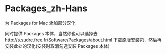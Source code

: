 # Packages_zh-Hans

  为 Packages for Mac 添加部分汉化

  同时提供 Packages 本体，当然你也可以选择去
  http://s.sudre.free.fr/Software/Packages/about.html
  下载原版安装包，然后再安装此处的汉化(安装时取消勾选安装 Packages 本体)
  

